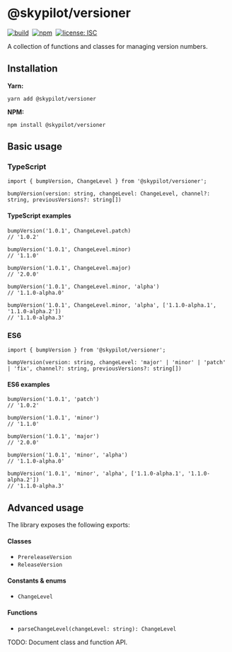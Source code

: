 # @skypilot/versioner

[![build](https://img.shields.io/github/workflow/status/skypilotcc/versioner/Stable%20release?label=build)]()&nbsp;
[![npm](https://img.shields.io/npm/v/@skypilot/versioner?label=npm)](https://www.npmjs.com/package/@skypilot/versioner)&nbsp;
[![license: ISC](https://img.shields.io/badge/license-ISC-blue.svg)](https://opensource.org/licenses/ISC)  

A collection of functions and classes for managing version numbers.

## Installation

**Yarn:**
```
yarn add @skypilot/versioner
```


**NPM:**
```
npm install @skypilot/versioner
```

## Basic usage

### TypeScript

```
import { bumpVersion, ChangeLevel } from '@skypilot/versioner';

bumpVersion(version: string, changeLevel: ChangeLevel, channel?: string, previousVersions?: string[])
```

#### TypeScript examples

```
bumpVersion('1.0.1', ChangeLevel.patch)
// '1.0.2'

bumpVersion('1.0.1', ChangeLevel.minor)
// '1.1.0'

bumpVersion('1.0.1', ChangeLevel.major)
// '2.0.0'

bumpVersion('1.0.1', ChangeLevel.minor, 'alpha')
// '1.1.0-alpha.0'

bumpVersion('1.0.1', ChangeLevel.minor, 'alpha', ['1.1.0-alpha.1', '1.1.0-alpha.2'])
// '1.1.0-alpha.3'
```

### ES6
```
import { bumpVersion } from '@skypilot/versioner';

bumpVersion(version: string, changeLevel: 'major' | 'minor' | 'patch' | 'fix', channel?: string, previousVersions?: string[])

```

#### ES6 examples

```
bumpVersion('1.0.1', 'patch')
// '1.0.2'

bumpVersion('1.0.1', 'minor')
// '1.1.0'

bumpVersion('1.0.1', 'major')
// '2.0.0'

bumpVersion('1.0.1', 'minor', 'alpha')
// '1.1.0-alpha.0'

bumpVersion('1.0.1', 'minor', 'alpha', ['1.1.0-alpha.1', '1.1.0-alpha.2'])
// '1.1.0-alpha.3'
```

## Advanced usage

The library exposes the following exports:

#### Classes

- `PrereleaseVersion`
- `ReleaseVersion`


#### Constants & enums

- `ChangeLevel`

#### Functions

- `parseChangeLevel(changeLevel: string): ChangeLevel`

TODO: Document class and function API.
